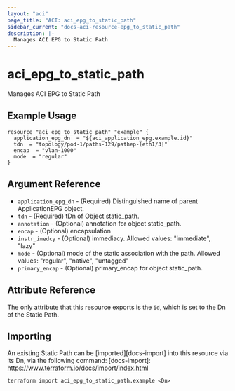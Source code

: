 ```yaml
---
layout: "aci"
page_title: "ACI: aci_epg_to_static_path"
sidebar_current: "docs-aci-resource-epg_to_static_path"
description: |-
  Manages ACI EPG to Static Path
---
```


# aci_epg_to_static_path #
Manages ACI EPG to Static Path

## Example Usage ##

```hcl
resource "aci_epg_to_static_path" "example" {
  application_epg_dn  = "${aci_application_epg.example.id}"
  tdn  = "topology/pod-1/paths-129/pathep-[eth1/3]"
  encap  = "vlan-1000"
  mode  = "regular"
}
```
## Argument Reference ##
* `application_epg_dn` - (Required) Distinguished name of parent ApplicationEPG object.
* `tdn` - (Required) tDn of Object static_path.
* `annotation` - (Optional) annotation for object static_path.
* `encap` - (Optional) encapsulation
* `instr_imedcy` - (Optional) immediacy.
Allowed values: "immediate", "lazy"
* `mode` - (Optional) mode of the static association with the path.
Allowed values: "regular", "native", "untagged"
* `primary_encap` - (Optional) primary_encap for object static_path.



## Attribute Reference

The only attribute that this resource exports is the `id`, which is set to the
Dn of the Static Path.

## Importing ##

An existing Static Path can be [imported][docs-import] into this resource via its Dn, via the following command:
[docs-import]: https://www.terraform.io/docs/import/index.html


```
terraform import aci_epg_to_static_path.example <Dn>
```